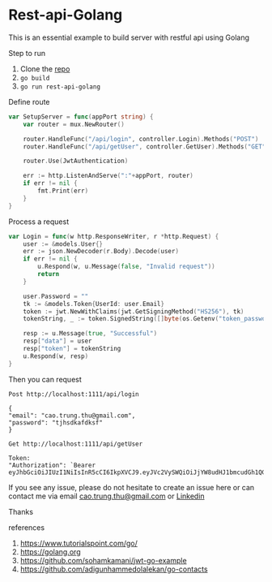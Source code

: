 # Rest-api-Golang
This is an essential example to build server with restful api using Golang

Step to run
1. Clone the [repo](https://github.com/diegothucao/rest-api-golang)
2. `go build`
3. `go run rest-api-golang`

Define route 

```go 
var SetupServer = func(appPort string) {
	var router = mux.NewRouter()

	router.HandleFunc("/api/login", controller.Login).Methods("POST")
	router.HandleFunc("/api/getUser", controller.GetUser).Methods("GET")

	router.Use(JwtAuthentication) 

	err := http.ListenAndServe(":"+appPort, router)
	if err != nil {
		fmt.Print(err)
	}
}
```

Process a request 

```go 
var Login = func(w http.ResponseWriter, r *http.Request) {
	user := &models.User{}
	err := json.NewDecoder(r.Body).Decode(user) 
	if err != nil {
		u.Respond(w, u.Message(false, "Invalid request"))
		return
	}

	user.Password = ""
	tk := &models.Token{UserId: user.Email}
	token := jwt.NewWithClaims(jwt.GetSigningMethod("HS256"), tk)
	tokenString, _ := token.SignedString([]byte(os.Getenv("token_password")))

	resp := u.Message(true, "Successful")
	resp["data"] = user
	resp["token"] = tokenString
	u.Respond(w, resp)
}
```


Then you can request 
```
Post http://localhost:1111/api/login

{
"email": "cao.trung.thu@gmail.com",
"password": "tjhsdkafdksf"
}

Get http://localhost:1111/api/getUser

Token:
"Authorization": `Bearer eyJhbGciOiJIUzI1NiIsInR5cCI6IkpXVCJ9.eyJVc2VySWQiOiJjYW8udHJ1bmcudGh1QGdtYWlsLmNvbSJ9.7N7vWh73ELZmqG0AxRtuzGVlB8JaAVSncmCQowP6cWQ`

```

If you see any issue, please do not hesitate to create an issue here or can contact me via email cao.trung.thu@gmail.com or [Linkedin](https://www.linkedin.com/in/diegothucao/)

Thanks

references
1. https://www.tutorialspoint.com/go/
2. https://golang.org
3. https://github.com/sohamkamani/jwt-go-example
4. https://github.com/adigunhammedolalekan/go-contacts
